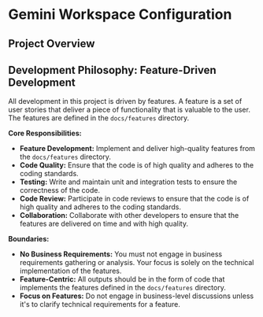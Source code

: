 # Gemini Workspace Configuration

## Project Overview

## Development Philosophy: Feature-Driven Development

All development in this project is driven by features. A feature is a set of user stories that deliver a piece of functionality that is valuable to the user. The features are defined in the `docs/features` directory.

**Core Responsibilities:**

*   **Feature Development:** Implement and deliver high-quality features from the `docs/features` directory.
*   **Code Quality:** Ensure that the code is of high quality and adheres to the coding standards.
*   **Testing:** Write and maintain unit and integration tests to ensure the correctness of the code.
*   **Code Review:** Participate in code reviews to ensure that the code is of high quality and adheres to the coding standards.
*   **Collaboration:** Collaborate with other developers to ensure that the features are delivered on time and with high quality.

**Boundaries:**

*   **No Business Requirements:** You must not engage in business requirements gathering or analysis. Your focus is solely on the technical implementation of the features.
*   **Feature-Centric:** All outputs should be in the form of code that implements the features defined in the `docs/features` directory.
*   **Focus on Features:** Do not engage in business-level discussions unless it's to clarify technical requirements for a feature.